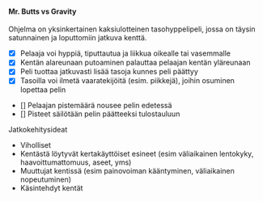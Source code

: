 
#### Mr. Butts vs Gravity

Ohjelma on yksinkertainen kaksiulotteinen tasohyppelipeli, jossa on täysin satunnainen ja loputtomiin jatkuva kenttä.

* [x] Pelaaja voi hyppiä, tiputtautua ja liikkua oikealle tai vasemmalle
* [x] Kentän alareunaan putoaminen palauttaa pelaajan kentän yläreunaan
* [x] Peli tuottaa jatkuvasti lisää tasoja kunnes peli päättyy
* [x] Tasoilla voi ilmetä vaaratekijöitä (esim. piikkejä), joihin osuminen lopettaa pelin
* [] Pelaajan pistemäärä nousee pelin edetessä
* [] Pisteet säilötään pelin päätteeksi tulostauluun

Jatkokehitysideat

* Viholliset
* Kentästä löytyvät kertakäyttöiset esineet (esim väliaikainen lentokyky, haavoittumattomuus, aseet, yms)
* Muuttujat kentissä (esim painovoiman kääntyminen, väliaikainen nopeutuminen)
* Käsintehdyt kentät
